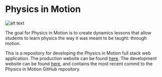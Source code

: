 # Physics in Motion

![alt text](https://user-images.githubusercontent.com/8409329/62478390-fe2f9300-b778-11e9-9eef-8ef201de8f4f.png "Physics in Motion")

The goal for Physics in Motion is to create dynamics lessons that allow students to learn physics the way it was meant to be taught: through motion.

This is a repository for developing the Physics in Motion full stack web application. The production website can be found [here](https://physicsinmotion.ca). The development website can be found [here](https://dev.physicsinmotion.ca), and contains the most recent commit to the Physics in Motion GitHub repository.
